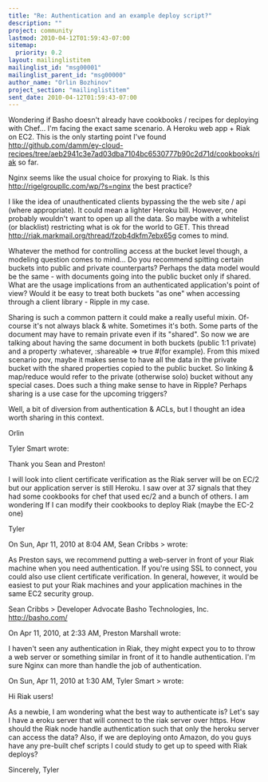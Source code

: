 ```yaml
---
title: "Re: Authentication and an example deploy script?"
description: ""
project: community
lastmod: 2010-04-12T01:59:43-07:00
sitemap:
  priority: 0.2
layout: mailinglistitem
mailinglist_id: "msg00001"
mailinglist_parent_id: "msg00000"
author_name: "Orlin Bozhinov"
project_section: "mailinglistitem"
sent_date: 2010-04-12T01:59:43-07:00
---
```



Wondering if Basho doesn't already have cookbooks / recipes for 
deploying with Chef... I'm facing the exact same scenario. A Heroku 
web app + Riak on EC2. This is the only starting point I've found 
http://github.com/damm/ey-cloud-recipes/tree/aeb2941c3e7ad03dba7104bc6530777b90c2d71d/cookbooks/riak
so far.


Nginx seems like the usual choice for proxying to Riak. Is this 
http://rigelgroupllc.com/wp/?s=nginx the best practice?


I like the idea of unauthenticated clients bypassing the the web site / 
api (where appropriate). It could mean a lighter Heroku bill. However, 
one probably wouldn't want to open up all the data. So maybe with a 
whitelist (or blacklist) restricting what is ok for the world to GET. 
This thread http://riak.markmail.org/thread/fzob4dkfm7ebx65g comes to mind.


Whatever the method for controlling access at the bucket level though, a 
modeling question comes to mind... Do you recommend spitting certain 
buckets into public and private counterparts? Perhaps the data model 
would be the same - with documents going into the public bucket only if 
shared. What are the usage implications from an authenticated 
application's point of view? Would it be easy to treat both buckets "as 
one" when accessing through a client library - Ripple in my case.


Sharing is such a common pattern it could make a really useful mixin. 
Of-course it's not always black & white. Sometimes it's both. Some 
parts of the document may have to remain private even if its "shared". 
So now we are talking about having the same document in both buckets 
(public 1:1 private) and a property :whatever, :shareable =&gt; true #(for 
example). From this mixed scenario pov, maybe it makes sense to have 
all the data in the private bucket with the shared properties copied to 
the public bucket. So linking & map/reduce would refer to the private 
(otherwise solo) bucket without any special cases. Does such a thing 
make sense to have in Ripple? Perhaps sharing is a use case for the 
upcoming triggers?


Well, a bit of diversion from authentication & ACLs, but I thought an 
idea worth sharing in this context.


Orlin


Tyler Smart wrote:

Thank you Sean and Preston!

I will look into client certificate verification as the Riak server 
will be on EC/2 but our application server is still Heroku. I saw over 
at 37 signals that they had some cookbooks for chef that used ec/2 and 
a bunch of others. I am wondering If I can modify their cookbooks to 
deploy Riak (maybe the EC-2 one)


Tyler

On Sun, Apr 11, 2010 at 8:04 AM, Sean Cribbs &gt; wrote:


 As Preston says, we recommend putting a web-server in front of
 your Riak machine when you need authentication. If you're using
 SSL to connect, you could also use client certificate
 verification. In general, however, it would be easiest to put
 your Riak machines and your application machines in the same EC2
 security group.

 Sean Cribbs &gt;
 Developer Advocate
 Basho Technologies, Inc.
 http://basho.com/

 On Apr 11, 2010, at 2:33 AM, Preston Marshall wrote:


 I haven't seen any authentication in Riak, they might expect you
 to to throw a web server or something similar in front of it to
 handle authentication. I'm sure Nginx can more than handle the
 job of authentication.

 On Sun, Apr 11, 2010 at 1:30 AM, Tyler Smart
 &gt; wrote:

 Hi Riak users!

 As a newbie, I am wondering what the best way to authenticate
 is? Let's say I have a eroku server that will connect to the
 riak server over https. How should the Riak node handle
 authentication such that only the heroku server can access
 the data? Also, if we are deploying onto Amazon, do you guys
 have any pre-built chef scripts I could study to get up to
 speed with Riak deploys?

 Sincerely,
 Tyler

